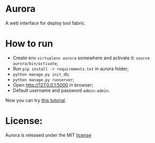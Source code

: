 Aurora
======

A web interface for deploy tool fabric.


How to run
==========

* Create env `virtualenv aurora` somewhere and activate it: `source aurora/bin/activate`;
* Run `pip install -r requirements.txt` in aurora folder;
* `python manage.py init_db`;
* `python manage.py runserver`;
* Open http://127.0.0.1:5000 in browser;
* Default username and password `admin:admin`.

Now you can try [this tutorial](https://github.com/ak3n/aurora/wiki/Tutorial).


License:
=======

Aurora is released under the MIT [license](http://www.opensource.org/licenses/MIT)
